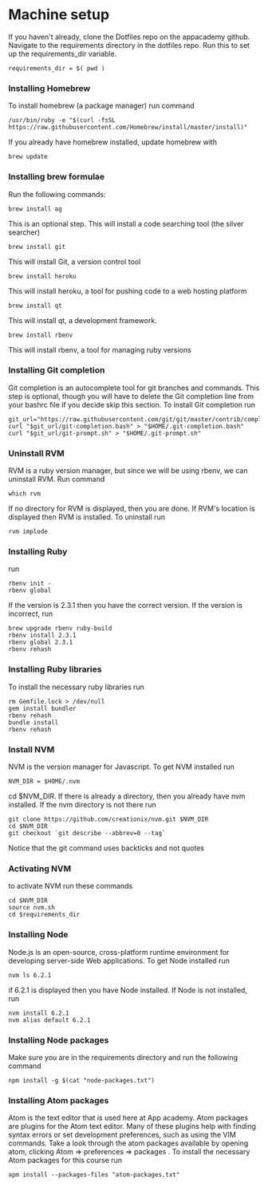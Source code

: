 # Machine setup

If you haven't already, clone the Dotfiles repo on the appacademy github. Navigate to the requirements directory in the dotfiles repo.
Run this to set up the requirements_dir variable.
  ```
  requirements_dir = $( pwd )
  ```

### Installing Homebrew

To install homebrew (a package manager) run command
```
/usr/bin/ruby -e "$(curl -fsSL https://raw.githubusercontent.com/Homebrew/install/master/install)"
```

If you already have homebrew installed, update homebrew with

```
brew update
```

### Installing brew formulae

Run the following commands:

```
brew install ag
```
This is an optional step. This will install a code searching tool (the silver searcher)

```
brew install git
```
This will install Git, a version control tool

```
brew install heroku
```
This will install heroku, a tool for pushing code to a web hosting platform

```
brew install qt
```
This will install qt, a development framework.

```
brew install rbenv
```
This will install rbenv, a tool for managing ruby versions

### Installing Git completion
Git completion is an autocomplete tool for git branches and commands.  This step is optional, though you will have to delete the Git completion line from your bashrc file if you decide skip this section. To install Git completion run
```
git_url="https://raw.githubusercontent.com/git/git/master/contrib/completion"
curl "$git_url/git-completion.bash" > "$HOME/.git-completion.bash"
curl "$git_url/git-prompt.sh" > "$HOME/.git-prompt.sh"
```

### Uninstall RVM
RVM is a ruby version manager, but since we will be using rbenv, we can uninstall RVM. Run command
```
which rvm
```
If no directory for RVM is displayed, then you are done.  If RVM's location is displayed then RVM is installed. To uninstall run
```
rvm implode
```

### Installing Ruby
run
```
rbenv init -
rbenv global
```
If the version is 2.3.1 then you have the correct version.  If the version is incorrect, run
```
brew upgrade rbenv ruby-build
rbenv install 2.3.1
rbenv global 2.3.1
rbenv rehash
```


### Installing Ruby libraries
To install the necessary ruby libraries run
```
rm Gemfile.lock > /dev/null
gem install bundler
rbenv rehash
bundle install
rbenv rehash
```

### Install NVM
NVM is the version manager for Javascript.  To get NVM installed run
```
NVM_DIR = $HOME/.nvm
```
cd $NVM_DIR. If there is already a directory, then you already have nvm installed. If the nvm directory is not there run
```
git clone https://github.com/creationix/nvm.git $NVM_DIR
cd $NVM_DIR
git checkout `git describe --abbrev=0 --tag`  
```
Notice that the git command uses backticks and not quotes

### Activating NVM
to activate NVM run these commands
```
cd $NVM_DIR
source nvm.sh
cd $requirements_dir
```

### Installing Node
Node.js is an open-source, cross-platform runtime environment for developing server-side Web applications. To get Node installed run
```
nvm ls 6.2.1
```
if 6.2.1 is displayed then you have Node installed.  If Node is not installed, run
```
nvm install 6.2.1
nvm alias default 6.2.1
```

### Installing Node packages
Make sure you are in the requirements directory and run the following command
```
npm install -g $(cat "node-packages.txt")
```

### Installing Atom packages
Atom is the text editor that is used here at App academy. Atom packages are plugins for the Atom text editor.  Many of these plugins help with finding syntax errors or set development preferences, such as using the VIM commands.  Take a look through the atom packages available by opening atom, clicking Atom => preferences => packages .
To install the necessary Atom packages for this course run
```
apm install --packages-files "atom-packages.txt"
```
